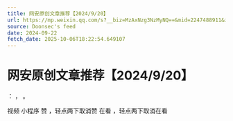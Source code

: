 ```yaml
---
title: 网安原创文章推荐【2024/9/20】
url: https://mp.weixin.qq.com/s?__biz=MzAxNzg3NzMyNQ==&mid=2247488911&idx=1&sn=86a7a3abc9ff80f37b67ff9a477c8a14
source: Doonsec's feed
date: 2024-09-22
fetch_date: 2025-10-06T18:22:54.649107
---
```


# 网安原创文章推荐【2024/9/20】

：
，
。

视频
小程序
赞
，轻点两下取消赞
在看
，轻点两下取消在看